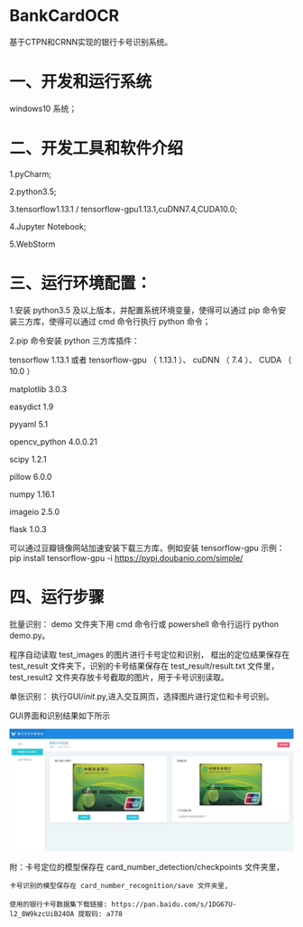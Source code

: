 # BankCardOCR
基于CTPN和CRNN实现的银行卡号识别系统。

# 一、开发和运行系统

windows10 系统；


# 二、开发工具和软件介绍

1.pyCharm; 

2.python3.5;

3.tensorflow1.13.1 / tensorflow-gpu1.13.1,cuDNN7.4,CUDA10.0;

4.Jupyter Notebook;

5.WebStorm


# 三、运行环境配置：

1.安装 python3.5 及以上版本，并配置系统环境变量，使得可以通过 pip 命令安装三方库，使得可以通过 cmd 命令行执行 python 命令；

2.pip 命令安装 python 三方库插件：

tensorflow   1.13.1 或者 tensorflow-gpu （ 1.13.1 ）、 cuDNN （ 7.4 ）、 CUDA （ 10.0 ）

matplotlib    3.0.3

easydict	  1.9

pyyaml	5.1

opencv_python 4.0.0.21

scipy	    1.2.1

pillow	    6.0.0

numpy	    1.16.1

imageio	    2.5.0

flask      	    1.0.3

可以通过豆瓣镜像网站加速安装下载三方库，例如安装 tensorflow-gpu 示例： pip install tensorflow-gpu -i https://pypi.doubanio.com/simple/ 

# 四、运行步骤

批量识别： demo 文件夹下用 cmd 命令行或 powershell 命令行运行 python demo.py。

程序自动读取 test_images 的图片进行卡号定位和识别， 框出的定位结果保存在test_result 文件夹下，识别的卡号结果保存在 test_result/result.txt 文件里，test_result2 文件夹存放卡号截取的图片，用于卡号识别读取。

单张识别： 执行GUI/_init_.py,进入交互网页，选择图片进行定位和卡号识别。

GUI界面和识别结果如下所示

![image](https://github.com/guailiwuyu/BankCardOCR/blob/master/GUI.png)

附：卡号定位的模型保存在 card_number_detection/checkpoints 文件夹里， 

    卡号识别的模型保存在 card_number_recognition/save 文件夹里,
    
    使用的银行卡号数据集下载链接: https://pan.baidu.com/s/1DG67U-l2_8W9kzcUiB24OA 提取码: a778

